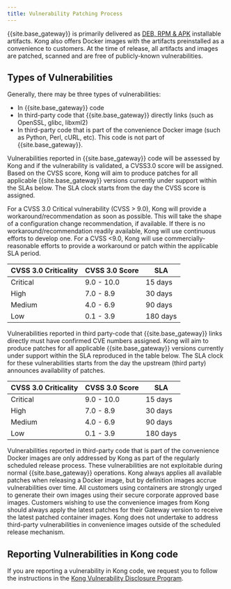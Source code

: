 ```yaml
---
title: Vulnerability Patching Process
---
```


{{site.base_gateway}} is primarily delivered as [DEB, RPM & APK](/gateway/{{page.release}}/support-policy/#supported-versions) installable artifacts. Kong also offers Docker images with the artifacts preinstalled as a convenience to customers.  At the time of release, all artifacts and images are patched, scanned and are free of publicly-known vulnerabilities. 

## Types of Vulnerabilities

Generally, there may be three types of vulnerabilities:
* In {{site.base_gateway}} code
* In third-party code that {{site.base_gateway}} directly links (such as OpenSSL, glibc, libxml2)
* In third-party code that is part of the convenience Docker image (such as Python, Perl, cURL, etc). This code is not part of {{site.base_gateway}}.

Vulnerabilities reported in {{site.base_gateway}} code will be assessed by Kong and if the vulnerability is validated, a CVSS3.0 score will be assigned. Based on the CVSS score, Kong will aim to produce patches for all applicable {{site.base_gateway}} versions currently under support within the SLAs below. The SLA clock starts from the day the CVSS score is assigned.

For a CVSS 3.0 Critical vulnerability (CVSS > 9.0), Kong will provide a workaround/recommendation as soon as possible.  This will take the shape of a configuration change recommendation, if available. If there is no workaround/recommendation readily available, Kong will use continuous efforts to develop one.  For a CVSS <9.0, Kong will use commercially-reasonable efforts to provide a workaround or patch within the applicable SLA period.

|  CVSS 3.0 Criticality | CVSS 3.0 Score |  SLA |
|---|---|---|
| Critical  | 9.0 - 10.0  |  15 days |
| High  |  7.0 - 8.9 |  30 days |
|  Medium |  4.0 - 6.9 |  90 days |
|  Low |  0.1 - 3.9 | 180 days  |


Vulnerabilities reported in third party-code that {{site.base_gateway}} links directly must have confirmed CVE numbers assigned. Kong will aim to produce patches for all applicable {{site.base_gateway}} versions currently under support within the SLA reproduced in the table below. The SLA clock for these vulnerabilities starts from the day the upstream (third party) announces availability of patches.  

|  CVSS 3.0 Criticality | CVSS 3.0 Score |  SLA |
|---|---|---|
| Critical  | 9.0 - 10.0  |  15 days |
| High  |  7.0 - 8.9 |  30 days |
|  Medium |  4.0 - 6.9 |  90 days |
|  Low |  0.1 - 3.9 | 180 days  |


Vulnerabilities reported in third-party code that is part of the convenience Docker images are only addressed by Kong as part of the regularly scheduled release process. These vulnerabilities are not exploitable during normal {{site.base_gateway}} operations. Kong always applies all available patches when releasing a Docker image, but by definition images accrue vulnerabilities over time. All customers using containers are strongly urged to generate their own images using their secure corporate approved base images. Customers wishing to use the convenience images from Kong should always apply the latest patches for their Gateway version to receive the latest patched container images. Kong does not undertake to address third-party vulnerabilities in convenience images outside of the scheduled release mechanism.

## Reporting Vulnerabilities in Kong code

If you are reporting a vulnerability in Kong code, we request you to follow the instructions in the [Kong Vulnerability Disclosure Program](https://konghq.com/compliance/bug-bounty). 

